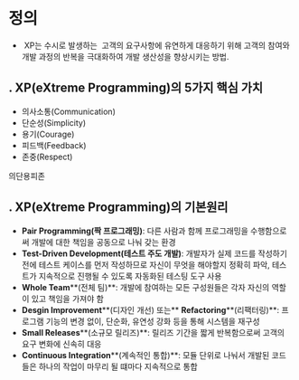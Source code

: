 
# 정의

-  XP는 수시로 발생하는  고객의 요구사항에 유연하게 대응하기 위해 고객의 참여와 개발 과정의 반복을 극대화하여 개발 생산성을 향상시키는 방법.
## **. XP(eXtreme Programming)의 5가지 핵심 가치**

- 의사소통(Communication)
- 단순성(Simplicity)
- 용기(Courage)
- 피드백(Feedback)
- 존중(Respect)

의단용피존

## **. XP(eXtreme Programming)의 기본원리**

- **Pair Programming(짝 프로그래밍)**: 다른 사람과 함께 프로그래밍을 수행함으로써 개발에 대한 책임을 공동으로 나눠 갖는 환경
- **Test-Driven Development(테스트 주도 개발)**: 개발자가 실제 코드를 작성하기 전에 테스트 케이스를 먼저 작성하므로 자신이 무엇을 해야할지 정확히 파악, 테스트가 지속적으로 진행될 수 있도록 자동화된 테스팅 도구 사용
- **Whole Team****(전체 팀)**: 개발에 참여하는 모든 구성원들은 각자 자신의 역할이 있고 책임을 가져야 함
- **Desgin Improvement****(디자인 개선) 또는** **Refactoring****(리팩터링)**: 프로그램 기능의 변경 없이, 단순화, 유연성 강화 등을 통해 시스템을 재구성
- **Small Releases****(소규모 릴리즈)**: 릴리즈 기간을 짧게 반복함으로써 고객의 요구 변화에 신속히 대응
- **Continuous Integration****(계속적인 통합)**: 모듈 단위로 나눠서 개발된 코드들은 하나의 작업이 마무리 될 떄마다 지속적으로 통합
